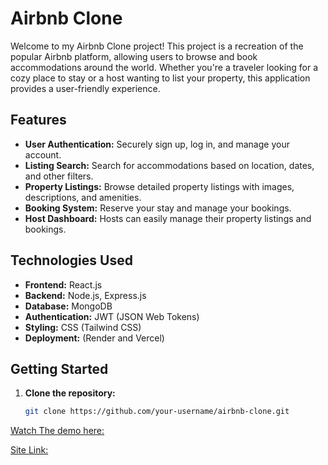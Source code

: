 # Airbnb Clone

Welcome to my Airbnb Clone project! This project is a recreation of the popular Airbnb platform, allowing users to browse and book accommodations around the world. Whether you're a traveler looking for a cozy place to stay or a host wanting to list your property, this application provides a user-friendly experience.

## Features

- **User Authentication:** Securely sign up, log in, and manage your account.
- **Listing Search:** Search for accommodations based on location, dates, and other filters.
- **Property Listings:** Browse detailed property listings with images, descriptions, and amenities.
- **Booking System:** Reserve your stay and manage your bookings.
- **Host Dashboard:** Hosts can easily manage their property listings and bookings.

## Technologies Used

- **Frontend:** React.js
- **Backend:** Node.js, Express.js
- **Database:** MongoDB
- **Authentication:** JWT (JSON Web Tokens)
- **Styling:** CSS (Tailwind CSS)
- **Deployment:** (Render and Vercel)

## Getting Started

1. **Clone the repository:**

   ```bash
   git clone https://github.com/your-username/airbnb-clone.git

[Watch The demo here:](https://youtu.be/yMtwLhWGU0E?si=6o_o7qLSmv4ZNzNk)

[Site Link: ](https://airbnb-clone-vivnegi21.vercel.app/)
